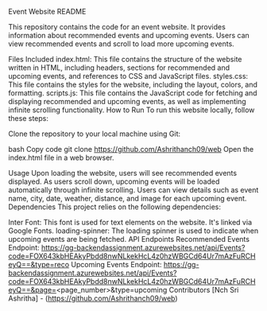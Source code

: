 Event Website README

This repository contains the code for an event website. It provides information about recommended events and upcoming events. Users can view recommended events and scroll to load more upcoming events.

Files Included
index.html: This file contains the structure of the website written in HTML, including headers, sections for recommended and upcoming events, and references to CSS and JavaScript files.
styles.css: This file contains the styles for the website, including the layout, colors, and formatting.
scripts.js: This file contains the JavaScript code for fetching and displaying recommended and upcoming events, as well as implementing infinite scrolling functionality.
How to Run
To run this website locally, follow these steps:

Clone the repository to your local machine using Git:

bash
Copy code
git clone <https://github.com/Ashrithanch09/web>
Open the index.html file in a web browser.

Usage
Upon loading the website, users will see recommended events displayed.
As users scroll down, upcoming events will be loaded automatically through infinite scrolling.
Users can view details such as event name, city, date, weather, distance, and image for each upcoming event.
Dependencies
This project relies on the following dependencies:

Inter Font: This font is used for text elements on the website. It's linked via Google Fonts.
loading-spinner: The loading spinner is used to indicate when upcoming events are being fetched.
API Endpoints
Recommended Events Endpoint: https://gg-backendassignment.azurewebsites.net/api/Events?code=FOX643kbHEAkyPbdd8nwNLkekHcL4z0hzWBGCd64Ur7mAzFuRCHeyQ==&type=reco
Upcoming Events Endpoint: https://gg-backendassignment.azurewebsites.net/api/Events?code=FOX643kbHEAkyPbdd8nwNLkekHcL4z0hzWBGCd64Ur7mAzFuRCHeyQ==&page=<page_number>&type=upcoming
Contributors
[Nch Sri Ashritha] - (https://github.com/Ashrithanch09/web)
